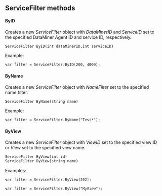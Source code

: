 ## ServiceFilter methods

#### ByID

Creates a new *ServiceFilter* object with *DataMinerID* and *ServiceID* set to the specified DataMiner Agent ID and service ID, respectively.

```txt
ServiceFilter ByID(int dataMinerID,int serviceID)
```

Example:

```txt
var filter = ServiceFilter.ByID(200, 4000);
```

#### ByName

Creates a new *ServiceFilter* object with *NameFilter* set to the specified name filter.

```txt
ServiceFilter ByName(string name)
```

Example:

```txt
var filter = ServiceFilter.ByName("Test*");
```

#### ByView

Creates a new *ServiceFilter* object with *ViewID* set to the specified view ID or *View* set to the specified view name.

```txt
ServiceFilter ByView(int id)
ServiceFilter ByView(string name)
```

Examples:

```txt
var filter = ServiceFilter.ByView(202);
```

```txt
var filter = ServiceFilter.ByView("MyView");
```
